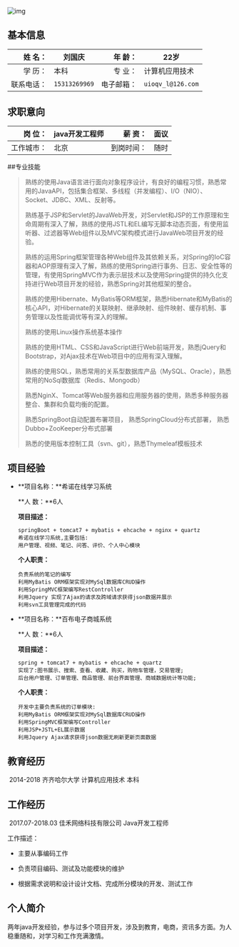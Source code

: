 ![img](https://img.bosszhipin.com/beijin/mcs/useravatar/20171120/de7e7794fa0a12f47cd10b60ba85565a074bde45cbf000162e3ebf246c6bdaf0_s.jpg)

## 基本信息

| 姓       名： | 刘国庆        | 年       龄： | 22岁              |
| ------------: | ------------- | ------------: | ----------------- |
| 学       历： | 本科          | 专       业： | 计算机应用技术    |
|    联系电话： | `15313269969` |    电子邮箱： | `uioqv_l@126.com` |

## 求职意向

| 岗       位： | java开发工程师 | 薪       资： | 面议 |
| ------------: | -------------- | ------------: | ---- |
|    工作城市： | 北京           |    到岗时间： | 随时 |

##专业技能

> 熟练的使用Java语言进行面向对象程序设计，有良好的编程习惯，熟悉常用的JavaAPI，包括集合框架、多线程（并发编程）、I/O（NIO）、Socket、JDBC、XML、反射等。
>
> 熟练基于JSP和Servlet的JavaWeb开发，对Servlet和JSP的工作原理和生命周期有深入了解，熟练的使用JSTL和EL编写无脚本动态页面，有使用监听器、过滤器等Web组件以及MVC架构模式进行JavaWeb项目开发的经验。
>
> 熟练的运用Spring框架管理各种Web组件及其依赖关系，对Spring的IoC容器和AOP原理有深入了解，熟练的使用Spring进行事务、日志、安全性等的管理，有使用SpringMVC作为表示层技术以及使用Spring提供的持久化支持进行Web项目开发的经验，熟悉Spring对其他框架的整合。
>
> 熟练的使用Hibernate、MyBatis等ORM框架，熟悉Hibernate和MyBatis的核心API，对Hibernate的关联映射、继承映射、组件映射、缓存机制、事务管理以及性能调优等有深入的理解。
>
> 熟练的使用Linux操作系统基本操作
>
> 熟练的使用HTML、CSS和JavaScript进行Web前端开发，熟悉jQuery和Bootstrap，对Ajax技术在Web项目中的应用有深入理解。
>
> 熟练的使用SQL，熟悉常用的关系型数据库产品（MySQL、Oracle），熟悉常用的NoSql数据库（Redis、Mongodb）
>
> 熟悉NginX、Tomcat等Web服务器和应用服务器的使用，熟悉多种服务器整合、集群和负载均衡的配置。
>
> 熟悉SpringBoot自动配置布署项目， 熟悉SpringCloud分布式部署， 熟悉Dubbo+ZooKeeper分布式部署
>
> 熟悉的使用版本控制工具（svn、git），熟悉Thymeleaf模板技术

## 项目经验

- **项目名称：**希诺在线学习系统

  **人       数：**6人

  **项目描述：**

  ```
  springBoot + tomcat7 + mybatis + ehcache + nginx + quartz
  希诺在线学习系统,主要包括:
  用户管理、视频、笔记、问答、评价、个人中心模块
  ```

  **个人职责：**

  ```
  负责系统的笔记的编写
  利用MyBatis ORM框架实现对MySql数据库CRUD操作
  利用SpringMVC框架编写RestController
  利用Jquery 实现了Ajax的请求及跨域请求获得json数据并展示
  利用svn工具管理完成的代码
  ```
- **项目名称：**百布电子商城系统

  **人       数：**6人

  **项目描述：**

  ```
  spring + tomcat7 + mybatis + ehcache + quartz
  实现了:图书展示、搜索、查看、收藏、购买，购物车管理，交易管理;
  后台用户管理、订单管理、商品管理、前台界面管理、商城数据统计等功能;
  ```

  **个人职责：**

  ```
  开发中主要负责系统的订单模块:
  利用MyBatis ORM框架实现对MySql数据库CRUD操作
  利用SpringMVC框架编写Controller
  利用JSP+JSTL+EL展示数据
  利用Jquery Ajax请求获得json数据无刷新更新页面数据
  ```


## 教育经历

​	2014-2018 		齐齐哈尔大学		计算机应用技术		本科

## 工作经历

​	2017.07-2018.03		佳禾网络科技有限公司		Java开发工程师

工作描述：

- 主要从事编码工作


- 负责项目编码、测试及功能模块的维护
- 根据需求说明和设计设计文档、完成所分模块的开发、测试工作


## 个人简介

​	两年java开发经验，参与过多个项目开发，涉及到教育，电商，资讯多方面。为人稳重随和，对学习和工作充满激情。





